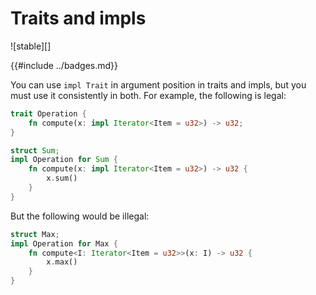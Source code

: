 # Traits and impls

![stable][]

{{#include ../badges.md}}

You can use `impl Trait` in argument position in traits and impls, but you must use it consistently in both. For example, the following is legal:

```rust
trait Operation {
    fn compute(x: impl Iterator<Item = u32>) -> u32;
}

struct Sum;
impl Operation for Sum {
    fn compute(x: impl Iterator<Item = u32>) -> u32 {
        x.sum()
    }
}
```

But the following would be illegal:

```rust
struct Max;
impl Operation for Max {
    fn compute<I: Iterator<Item = u32>>(x: I) -> u32 {
        x.max()
    }
}
```
